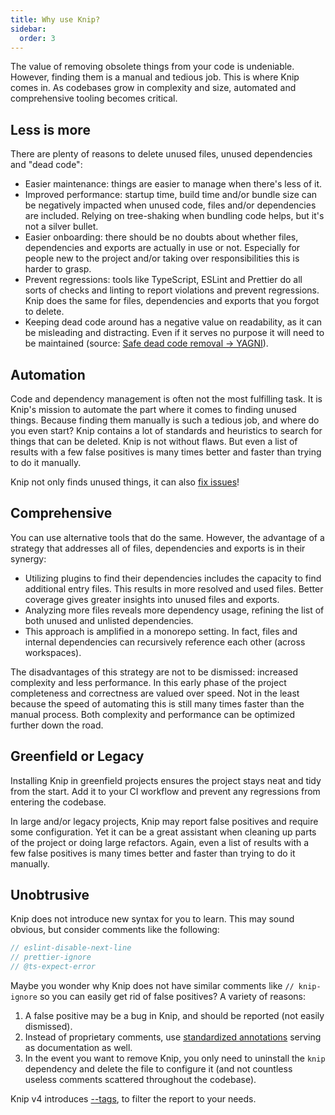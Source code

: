 ```yaml
---
title: Why use Knip?
sidebar:
  order: 3
---
```


The value of removing obsolete things from your code is undeniable. However,
finding them is a manual and tedious job. This is where Knip comes in. As
codebases grow in complexity and size, automated and comprehensive tooling
becomes critical.

## Less is more

There are plenty of reasons to delete unused files, unused dependencies and
"dead code":

- Easier maintenance: things are easier to manage when there's less of it.
- Improved performance: startup time, build time and/or bundle size can be
  negatively impacted when unused code, files and/or dependencies are included.
  Relying on tree-shaking when bundling code helps, but it's not a silver
  bullet.
- Easier onboarding: there should be no doubts about whether files, dependencies
  and exports are actually in use or not. Especially for people new to the
  project and/or taking over responsibilities this is harder to grasp.
- Prevent regressions: tools like TypeScript, ESLint and Prettier do all sorts
  of checks and linting to report violations and prevent regressions. Knip does
  the same for files, dependencies and exports that you forgot to delete.
- Keeping dead code around has a negative value on readability, as it can be
  misleading and distracting. Even if it serves no purpose it will need to be
  maintained (source: [Safe dead code removal → YAGNI][1]).

## Automation

Code and dependency management is often not the most fulfilling task. It is
Knip's mission to automate the part where it comes to finding unused things.
Because finding them manually is such a tedious job, and where do you even
start? Knip contains a lot of standards and heuristics to search for things that
can be deleted. Knip is not without flaws. But even a list of results with a few
false positives is many times better and faster than trying to do it manually.

Knip not only finds unused things, it can also [fix issues][2]!

## Comprehensive

You can use alternative tools that do the same. However, the advantage of a
strategy that addresses all of files, dependencies and exports is in their
synergy:

- Utilizing plugins to find their dependencies includes the capacity to find
  additional entry files. This results in more resolved and used files. Better
  coverage gives greater insights into unused files and exports.
- Analyzing more files reveals more dependency usage, refining the list of both
  unused and unlisted dependencies.
- This approach is amplified in a monorepo setting. In fact, files and internal
  dependencies can recursively reference each other (across workspaces).

The disadvantages of this strategy are not to be dismissed: increased complexity
and less performance. In this early phase of the project completeness and
correctness are valued over speed. Not in the least because the speed of
automating this is still many times faster than the manual process. Both
complexity and performance can be optimized further down the road.

## Greenfield or Legacy

Installing Knip in greenfield projects ensures the project stays neat and tidy
from the start. Add it to your CI workflow and prevent any regressions from
entering the codebase.

In large and/or legacy projects, Knip may report false positives and require
some configuration. Yet it can be a great assistant when cleaning up parts of
the project or doing large refactors. Again, even a list of results with a few
false positives is many times better and faster than trying to do it manually.

## Unobtrusive

Knip does not introduce new syntax for you to learn. This may sound obvious, but
consider comments like the following:

```js
// eslint-disable-next-line
// prettier-ignore
// @ts-expect-error
```

Maybe you wonder why Knip does not have similar comments like `// knip-ignore`
so you can easily get rid of false positives? A variety of reasons:

1. A false positive may be a bug in Knip, and should be reported (not easily
   dismissed).
2. Instead of proprietary comments, use [standardized annotations][3] serving as
   documentation as well.
3. In the event you want to remove Knip, you only need to uninstall the `knip`
   dependency and delete the file to configure it (and not countless useless
   comments scattered throughout the codebase).

Knip v4 introduces [--tags][4], to filter the report to your needs.

[1]: https://jfmengels.net/safe-dead-code-removal/#yagni-you-arent-gonna-need-it
[2]: ../features/auto-fix.mdx
[3]: ../reference/jsdoc-tsdoc-tags.md
[4]: ../reference/cli.md#--tags
